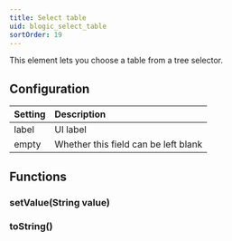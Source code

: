 ```yaml
---
title: Select table
uid: blogic_select_table
sortOrder: 19
---
```


This element lets you choose a table from a tree selector.

## Configuration

| Setting | Description                          |
|:--------|:-------------------------------------|
| label   | UI label                             |
| empty   | Whether this field can be left blank |

## Functions

### setValue(String value)

### toString()
